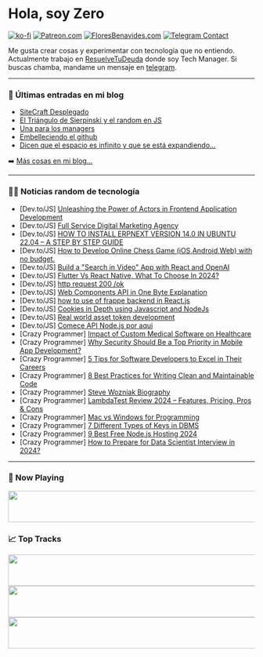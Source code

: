 # Hola, soy Zero

[![ko-fi](https://ko-fi.com/img/githubbutton_sm.svg)](https://ko-fi.com/J3J4N0LUK)
[![Patreon.com](https://img.shields.io/endpoint.svg?url=https%3A%2F%2Fshieldsio-patreon.vercel.app%2Fapi%3Fusername%3Dzerodragon%26type%3Dpatrons&style=for-the-badge)](https://patreon.com/zerodragon)
[![FloresBenavides.com](https://img.shields.io/website?down_message=oops&label=MiBlog&style=for-the-badge&up_message=online&url=https%3A%2F%2Ffloresbenavides.com)](https://floresbenavides.com)
[![Telegram Contact](https://img.shields.io/badge/escr%C3%ADbeme-ZeroDragon-%2326A5E4?style=for-the-badge&logo=telegram)](https://t.me/zerodragon)

Me gusta crear cosas y experimentar con tecnología que no entiendo.
Actualmente trabajo en [ResuelveTuDeuda](http://github.com/resuelve) donde soy Tech Manager.
Si buscas chamba, mandame un mensaje en [telegram](https://t.me/zerodragon).

---

### 📕 Últimas entradas en mi blog
<!-- BLOG-POST-LIST:START -->
- [SiteCraft Desplegado](https://floresbenavides.com/sitecraft-desplegado/)
- [El Triángulo de Sierpinski y el random en JS](https://floresbenavides.com/el-triangulo-de-sierpinski-y-el-random-en-js/)
- [Una para los managers](https://floresbenavides.com/una-para-los-managers/)
- [Embelleciendo el github](https://floresbenavides.com/embelleciendo-el-github/)
- [Dicen que el espacio es infinito y que se está expandiendo…](https://floresbenavides.com/dicen-que-el-espacio-es-infinito-y-que-se-esta-expandiendo/)
<!-- BLOG-POST-LIST:END -->

➡️ [Más cosas en mi blog...](https://floresbenavides.com)

---

### 👨‍💻 Noticias random de tecnología
<!-- TECH-POSTS:START -->
- [Dev.to/JS] [Unleashing the Power of Actors in Frontend Application Development](https://dev.to/woodmarkdev/unleashing-the-power-of-actors-in-frontend-application-development-a9b)
- [Dev.to/JS] [Full Service Digital Marketing Agency](https://dev.to/theorangeclub/full-service-digital-marketing-agency-3ajb)
- [Dev.to/JS] [HOW TO INSTALL ERPNEXT VERSION 14.0 IN UBUNTU 22.04 – A STEP BY STEP GUIDE](https://dev.to/04anilr/how-to-install-erpnext-version-14-in-ubuntu-2204-a-step-by-step-guide-43bn)
- [Dev.to/JS] [How to Develop Online Chess Game &lpar;iOS,Android,Web&rpar; with no budget.](https://dev.to/checkmate/how-to-develop-online-chess-game-iosandroidweb-with-no-budget-45ee)
- [Dev.to/JS] [Build a &quot;Search in Video&quot; App with React and OpenAI](https://dev.to/codehead_training/build-a-search-in-video-app-with-react-and-openai-1f3k)
- [Dev.to/JS] [Flutter Vs React Native, What To Choose In 2024?](https://dev.to/swhabitation/flutter-vs-react-native-what-to-choose-in-2024-665)
- [Dev.to/JS] [http request 200 /ok](https://dev.to/sudo-self/http-request-200-ok-4li2)
- [Dev.to/JS] [Web Components API in One Byte Explanation](https://dev.to/alexandermirzoyan/web-components-api-in-one-byte-explanation-2dga)
- [Dev.to/JS] [how to use of frappe backend in React.js](https://dev.to/04anilr/how-to-use-of-frappe-in-backend-3i34)
- [Dev.to/JS] [Cookies in Depth using Javascript and NodeJs](https://dev.to/codeparrot/cookies-in-depth-using-javascript-and-nodejs-5g7m)
- [Dev.to/JS] [Real world asset token development](https://dev.to/harsumil01/real-world-asset-token-development-1lcf)
- [Dev.to/JS] [Comece API Node.js por aqui](https://dev.to/eriveltondasilva/comece-api-nodejs-por-aqui-3k5k)
- [Crazy Programmer] [Impact of Custom Medical Software on Healthcare](https://www.thecrazyprogrammer.com/2024/02/impact-of-custom-medical-software-on-healthcare.html)
- [Crazy Programmer] [Why Security Should Be a Top Priority in Mobile App Development?](https://www.thecrazyprogrammer.com/2024/01/why-security-should-be-a-top-priority-in-mobile-app-development.html)
- [Crazy Programmer] [5 Tips for Software Developers to Excel in Their Careers](https://www.thecrazyprogrammer.com/2024/01/tips-for-software-developers-to-excel-in-their-careers.html)
- [Crazy Programmer] [8 Best Practices for Writing Clean and Maintainable Code](https://www.thecrazyprogrammer.com/2024/01/best-practices-for-writing-clean-and-maintainable-code.html)
- [Crazy Programmer] [Steve Wozniak Biography](https://www.thecrazyprogrammer.com/2024/01/steve-wozniak-biography.html)
- [Crazy Programmer] [LambdaTest Review 2024 – Features, Pricing, Pros &amp; Cons](https://www.thecrazyprogrammer.com/2023/11/lambdatest-review.html)
- [Crazy Programmer] [Mac vs Windows for Programming](https://www.thecrazyprogrammer.com/2023/11/mac-vs-windows-for-programming.html)
- [Crazy Programmer] [7 Different Types of Keys in DBMS](https://www.thecrazyprogrammer.com/2023/10/types-of-keys-in-dbms.html)
- [Crazy Programmer] [9 Best Free Node.js Hosting 2024](https://www.thecrazyprogrammer.com/2023/09/free-node-js-hosting.html)
- [Crazy Programmer] [How to Prepare for Data Scientist Interview in 2024?](https://www.thecrazyprogrammer.com/2023/09/how-to-prepare-for-data-scientist-interview.html)<!-- TECH-POSTS:END -->

---

### 🎵 Now Playing
<a href="https://spotify-now-playing-dun.vercel.app/now-playing?open"><img src="https://spotify-now-playing-dun.vercel.app/now-playing" width="540" height="64"></a>

### 📈 Top Tracks
<a href="https://spotify-now-playing-dun.vercel.app/top-tracks?i=1&open"><img src="https://spotify-now-playing-dun.vercel.app/top-tracks?i=1" width="540" height="64"></a>
<a href="https://spotify-now-playing-dun.vercel.app/top-tracks?i=2&open"><img src="https://spotify-now-playing-dun.vercel.app/top-tracks?i=2" width="540" height="64"></a>
<a href="https://spotify-now-playing-dun.vercel.app/top-tracks?i=3&open"><img src="https://spotify-now-playing-dun.vercel.app/top-tracks?i=3" width="540" height="64"></a>
